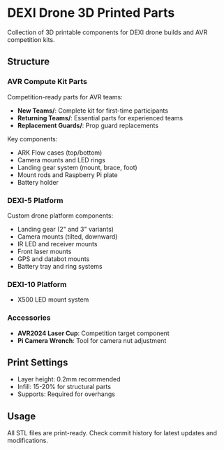 # DEXI Drone 3D Printed Parts

Collection of 3D printable components for DEXI drone builds and AVR competition kits.

## Structure

### AVR Compute Kit Parts
Competition-ready parts for AVR teams:
- **New Teams/**: Complete kit for first-time participants
- **Returning Teams/**: Essential parts for experienced teams  
- **Replacement Guards/**: Prop guard replacements

Key components:
- ARK Flow cases (top/bottom)
- Camera mounts and LED rings
- Landing gear system (mount, brace, foot)
- Mount rods and Raspberry Pi plate
- Battery holder

### DEXI-5 Platform
Custom drone platform components:
- Landing gear (2" and 3" variants)
- Camera mounts (tilted, downward)
- IR LED and receiver mounts
- Front laser mounts
- GPS and databot mounts
- Battery tray and ring systems

### DEXI-10 Platform
- X500 LED mount system

### Accessories
- **AVR2024 Laser Cup**: Competition target component
- **Pi Camera Wrench**: Tool for camera nut adjustment

## Print Settings
- Layer height: 0.2mm recommended
- Infill: 15-20% for structural parts
- Supports: Required for overhangs

## Usage
All STL files are print-ready. Check commit history for latest updates and modifications.